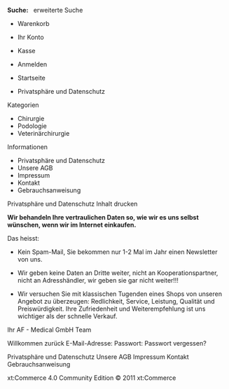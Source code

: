 **Suche:**   erweiterte Suche

*   Warenkorb
*   Ihr Konto
*   Kasse
*   Anmelden

*   Startseite
*   Privatsphäre und Datenschutz

Kategorien

*   Chirurgie
*   Podologie
*   Veterinärchirurgie

Informationen

*   Privatsphäre und Datenschutz
*   Unsere AGB
*   Impressum
*   Kontakt
*   Gebrauchsanweisung

Privatsphäre und Datenschutz Inhalt drucken

**Wir behandeln Ihre vertraulichen Daten so, wie wir es uns selbst wünschen, wenn wir im Internet einkaufen.**

Das heisst:

*   Kein Spam-Mail, Sie bekommen nur 1-2 Mal im Jahr einen Newsletter von uns.  
      
    
*   Wir geben keine Daten an Dritte weiter, nicht an Kooperationspartner, nicht an Adresshändler, wir geben sie gar nicht weiter!!!  
      
    
*   Wir versuchen Sie mit klassischen Tugenden eines Shops von unseren Angebot zu überzeugen: Redlichkeit, Service, Leistung, Qualität und Preiswürdigkeit. Ihre Zufriedenheit und Weiterempfehlung ist uns wichtiger als der schnelle Verkauf.

Ihr AF - Medical GmbH Team

Willkommen zurück E-Mail-Adresse: Passwort: Passwort vergessen?

Privatsphäre und Datenschutz Unsere AGB Impressum Kontakt Gebrauchsanweisung

xt:Commerce 4.0 Community Edition © 2011 xt:Commerce